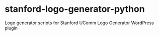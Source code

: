# stanford-logo-generator-python
 Logo generator scripts for Stanford UComm Logo Generator WordPress plugin
